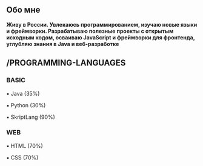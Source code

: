 
## **Обо мне**
**Живу в России. Увлекаюсь программированием, изучаю новые языки и фреймворки. Разрабатываю полезные проекты с открытым исходным кодом, осваиваю JavaScript и фреймворки для фронтенда, углубляю знания в Java и веб-разработке**
## **/PROGRAMMING-LANGUAGES**

  ### **BASIC**

▪︎ Java (35%)

▪︎ Python (30%)

▪︎ SkriptLang (90%)

  ### **WEB**

▪︎ HTML (70%)

▪︎ CSS (70%)
